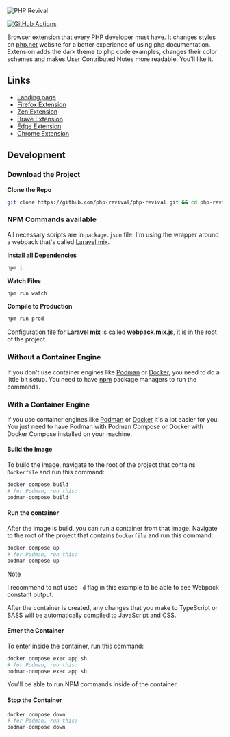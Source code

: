 ![PHP Revival](https://raw.githubusercontent.com/php-revival/php-revival/master/src/art/php-revival-promo-big.png)

[![GitHub Actions](https://github.com/php-revival/php-revival/actions/workflows/github-actions.yml/badge.svg?branch=master)](https://github.com/php-revival/php-revival/actions/workflows/github-actions.yml)

Browser extension that every PHP developer must have. It changes styles on [php.net](https://www.php.net) website for a better experience of using php documentation. Extension adds the dark theme to php code examples, changes their color schemes and makes User Contributed Notes more readable. You'll like it.

## Links
- [Landing page](https://php-revival.github.io/)
- [Firefox Extension](https://addons.mozilla.org/en-US/firefox/addon/php-revival)
- [Zen Extension](https://addons.mozilla.org/en-US/firefox/addon/php-revival)
- [Brave Extension](https://chrome.google.com/webstore/detail/php-revival/fceclmihdanbepiogjoeiolnpkalcjpe)
- [Edge Extension](https://chrome.google.com/webstore/detail/php-revival/fceclmihdanbepiogjoeiolnpkalcjpe)
- [Chrome Extension](https://chrome.google.com/webstore/detail/php-revival/fceclmihdanbepiogjoeiolnpkalcjpe)

## Development
### Download the Project

**Clone the Repo**
```bash
git clone https://github.com/php-revival/php-revival.git && cd php-revival
```

### NPM Commands available
All necessary scripts are in `package.json` file. I'm using the wrapper around a webpack that's called [Laravel mix](https://laravel-mix.com/).

**Install all Dependencies**
```bash
npm i
```

**Watch Files**
```bash
npm run watch
```

**Compile to Production**
```bash
npm run prod
```

Configuration file for __Laravel mix__ is called __webpack.mix.js__, it is in the root of the project.

### Without a Container Engine
If you don't use container engines like [Podman](https://podman.io/) or [Docker](https://www.docker.com/), you need to do a little bit setup. You need to have [npm](https://www.npmjs.com/) package managers to run the commands.

### With a Container Engine
If you use container engines like [Podman](https://podman.io/) or [Docker](https://www.docker.com/) it's a lot easier for you. You just need to have Podman with Podman Compose or Docker with Docker Compose installed on your machine.

#### Build the Image
To build the image, navigate to the root of the project that contains `Dockerfile` and run this command:
```bash
docker compose build
# for Podman, run this:
podman-compose build
```

#### Run the container
After the image is build, you can run a container from that image. Navigate to the root of the project that contains `Dockerfile` and run this command:
```bash
docker compose up
# for Podman, run this:
podman-compose up
```

> [!NOTE]
> I recommend to not used `-d` flag in this example to be able to see Webpack constant output.

After the container is created, any changes that you make to TypeScript or SASS will be automatically compiled to JavaScript and CSS.

#### Enter the Container
To enter inside the container, run this command:
```bash
docker compose exec app sh
# for Podman, run this:
podman-compose exec app sh
```

You'll be able to run NPM commands inside of the container.

#### Stop the Container
```bash
docker compose down
# for Podman, run this:
podman-compose down
```